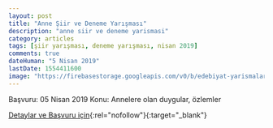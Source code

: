 ```yaml
---
layout: post
title: "Anne Şiir ve Deneme Yarışması"
description: "anne siir ve deneme yarismasi"
category: articles
tags: [şiir yarışması, deneme yarışması, nisan 2019]
comments: true
dateHuman: "5 Nisan 2019"
lastDate: 1554411600
image: "https://firebasestorage.googleapis.com/v0/b/edebiyat-yarismalari.appspot.com/o/anne-siir-deneme.jpg?alt=media&token=0350fd50-2a85-4808-856f-c4abc2181ba0"
---
```


Başvuru: 05 Nisan 2019 
Konu: Annelere olan duygular, özlemler

[Detaylar ve Başvuru için](http://www.mersin.edu.tr/haberler/350433/anne-konulu-siir-ve-deneme-yarismasi?utm_source=edebiyatyarismalari.com&utm_medium=affiliate){:rel="nofollow"}{:target="_blank"}
